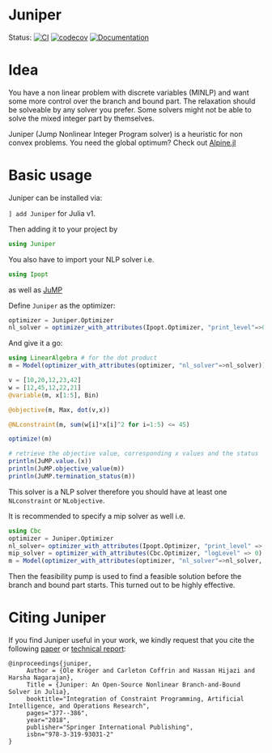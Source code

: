 # Juniper

Status:
[![CI](https://github.com/lanl-ansi/Juniper.jl/workflows/CI/badge.svg)](https://github.com/lanl-ansi/Juniper.jl/actions?query=workflow%3ACI)
[![codecov](https://codecov.io/gh/lanl-ansi/Juniper.jl/branch/master/graph/badge.svg)](https://codecov.io/gh/lanl-ansi/Juniper.jl)
[![Documentation](https://img.shields.io/badge/docs-stable-blue.svg)](https://lanl-ansi.github.io/Juniper.jl/stable)
</p>

# Idea

You have a non linear problem with discrete variables (MINLP) and want some more control over the branch and bound part.
The relaxation should be solveable by any solver you prefer. Some solvers might not be able to solve the mixed integer part by themselves.

Juniper (Jump Nonlinear Integer Program solver) is a heuristic for non convex problems.
You need the global optimum? Check out [Alpine.jl](http://github.com/lanl-ansi/Alpine.jl)

# Basic usage

Juniper can be installed via:

`] add Juniper` for Julia v1.

Then adding it to your project by

```julia
using Juniper
```

You also have to import your NLP solver i.e.

```julia
using Ipopt
```

as well as [JuMP](http://www.juliaopt.org/JuMP.jl)

Define `Juniper` as the optimizer:

```julia
optimizer = Juniper.Optimizer
nl_solver = optimizer_with_attributes(Ipopt.Optimizer, "print_level"=>0)
```

And give it a go:

```julia
using LinearAlgebra # for the dot product
m = Model(optimizer_with_attributes(optimizer, "nl_solver"=>nl_solver))

v = [10,20,12,23,42]
w = [12,45,12,22,21]
@variable(m, x[1:5], Bin)

@objective(m, Max, dot(v,x))

@NLconstraint(m, sum(w[i]*x[i]^2 for i=1:5) <= 45)   

optimize!(m)

# retrieve the objective value, corresponding x values and the status
println(JuMP.value.(x))
println(JuMP.objective_value(m))
println(JuMP.termination_status(m))
```

This solver is a NLP solver therefore you should have at least one `NLconstraint` or `NLobjective`.

It is recommended to specify a mip solver as well i.e.

```julia
using Cbc
optimizer = Juniper.Optimizer
nl_solver= optimizer_with_attributes(Ipopt.Optimizer, "print_level" => 0)
mip_solver = optimizer_with_attributes(Cbc.Optimizer, "logLevel" => 0)
m = Model(optimizer_with_attributes(optimizer, "nl_solver"=>nl_solver, "mip_solver"=>mip_solver))
```

Then the feasibility pump is used to find a feasible solution before the branch and bound part starts. This turned out to be highly effective.

# Citing Juniper

If you find Juniper useful in your work, we kindly request that you cite the following [paper](https://link.springer.com/chapter/10.1007/978-3-319-93031-2_27) or [technical report](https://arxiv.org/abs/1804.07332):

```
@inproceedings{juniper,
     Author = {Ole Kröger and Carleton Coffrin and Hassan Hijazi and Harsha Nagarajan},
     Title = {Juniper: An Open-Source Nonlinear Branch-and-Bound Solver in Julia},
     booktitle="Integration of Constraint Programming, Artificial Intelligence, and Operations Research",
     pages="377--386",
     year="2018",
     publisher="Springer International Publishing",
     isbn="978-3-319-93031-2"
}
```
